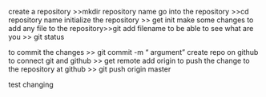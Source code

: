 create a repository   >>mkdir  repository name
go into the repository >>cd repository name 
initialize the repository >> get init
make some changes
to add any file to the repository>>git add filename 
to be able to see what are you  >> git status

to commit the changes >>  git commit -m “ argument”
create repo on github
to connect git and github >> get remote add origin <url>
to push the change to the repository at github >> git push origin master


test changing 
